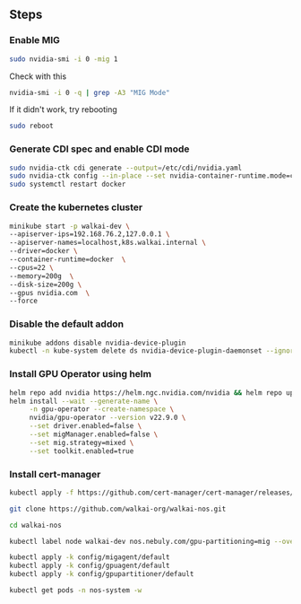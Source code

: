 ## Steps

### Enable MIG
```bash
sudo nvidia-smi -i 0 -mig 1
```
Check with this
```bash
nvidia-smi -i 0 -q | grep -A3 "MIG Mode"
```

If it didn't work, try rebooting
```bash
sudo reboot
```

### Generate CDI spec and enable CDI mode

```bash
sudo nvidia-ctk cdi generate --output=/etc/cdi/nvidia.yaml
sudo nvidia-ctk config --in-place --set nvidia-container-runtime.mode=cdi
sudo systemctl restart docker
```

### Create the kubernetes cluster

```bash
minikube start -p walkai-dev \
--apiserver-ips=192.168.76.2,127.0.0.1 \
--apiserver-names=localhost,k8s.walkai.internal \
--driver=docker \
--container-runtime=docker  \
--cpus=22 \
--memory=200g  \
--disk-size=200g \
--gpus nvidia.com  \
--force
```

### Disable the default addon

```bash
minikube addons disable nvidia-device-plugin
kubectl -n kube-system delete ds nvidia-device-plugin-daemonset --ignore-not-found
```

### Install GPU Operator using helm

```bash
helm repo add nvidia https://helm.ngc.nvidia.com/nvidia && helm repo update
helm install --wait --generate-name \
     -n gpu-operator --create-namespace \
     nvidia/gpu-operator --version v22.9.0 \
     --set driver.enabled=false \
     --set migManager.enabled=false \
     --set mig.strategy=mixed \
     --set toolkit.enabled=true
```

### Install cert-manager
```bash
kubectl apply -f https://github.com/cert-manager/cert-manager/releases/download/v1.18.2/cert-manager.yaml
```

```bash
git clone https://github.com/walkai-org/walkai-nos.git
```
```bash
cd walkai-nos
```

```bash
kubectl label node walkai-dev nos.nebuly.com/gpu-partitioning=mig --overwrite
```
```bash
kubectl apply -k config/migagent/default
kubectl apply -k config/gpuagent/default
kubectl apply -k config/gpupartitioner/default
```

```bash
kubectl get pods -n nos-system -w
```
